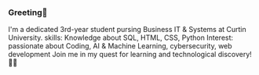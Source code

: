 ### Greeting👋
<!--
**rusheegopaul/RusheeGopaul** is a ✨ _special_ ✨ repository because its `README.md` (this file) appears on your GitHub profile.
-->
I'm a dedicated 3rd-year student pursing Business IT & Systems at Curtin University.
 skills:  Knowledge about SQL, HTML, CSS, Python
 Interest: passionate about Coding, AI & Machine Learning, cybersecurity, web development
Join me in my quest for learning and technological discovery! 🚀🌟
